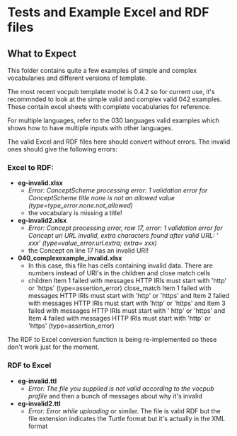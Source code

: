 # Tests and Example Excel and RDF files

## What to Expect
This folder contains quite a few examples of simple and complex vocabularies and different versions of template.

The most recent vocpub template model is 0.4.2 so for current use, it's recommnded to look at the simple valid and complex valid 042 examples. These contain excel sheets with complete vocabularies for reference.

For multiple languages, refer to the 030 languages valid examples which shows how to have multiple inputs with other languages.

The valid Excel and RDF files here should convert without errors. The invalid ones should give the following errors:

### Excel to RDF:
* **eg-invalid.xlsx**
    * _Error: ConceptScheme processing error: 1 validation error for ConceptScheme title none is not an allowed value (type=type_error.none.not_allowed)_
    * the vocabulary is missing a title!
* **eg-invalid2.xlsx**
    * _Error: Concept processing error, row 17, error: 1 validation error for Concept uri URL invalid, extra characters found after valid URL: ' xxx' (type=value_error.url.extra; extra= xxx)_
    * the Concept on line 17 has an invalid URI!
* **040_complexexample_invalid.xlsx**
    * In this case, this file has cells containing invalid data. There are numbers instead of URI's in the children and close match cells
    * children
      Item 1 failed with messages HTTP IRIs must start with 'http' or 'https' (type=assertion_error)
      close_match
      Item 1 failed with messages HTTP IRIs must start with 'http' or 'https' and Item 2 failed with messages HTTP IRIs must start with 'http' or 'https' and Item 3 failed with messages HTTP IRIs must start with '
      http' or 'https' and Item 4 failed with messages HTTP IRIs must start with 'http' or 'https' (type=assertion_error)

The RDF to Excel conversion function is being re-implemented so these don't work just for the moment.

### RDF to Excel
* **eg-invalid.ttl**
    * _Error: The file you supplied is not valid according to the vocpub profile_ and then a bunch of messages about why it's invalid
* **eg-invalid2.ttl**
    * _Error: Error while uploading_ or similar. The file is valid RDF but the file extension indicates the Turtle format but it's actually in the XML format
